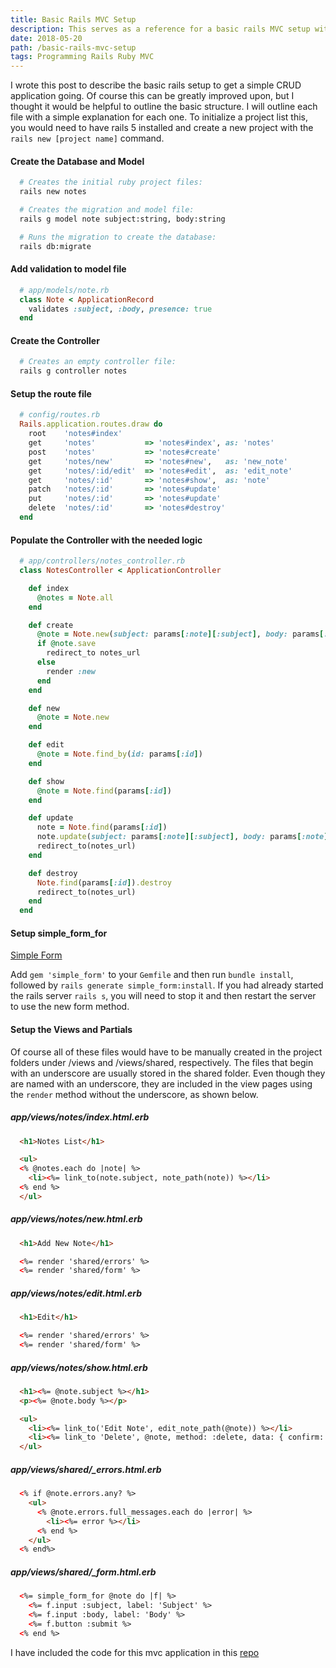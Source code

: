 ```yaml
---
title: Basic Rails MVC Setup
description: This serves as a reference for a basic rails MVC setup with minimal customization.
date: 2018-05-20
path: /basic-rails-mvc-setup
tags: Programming Rails Ruby MVC
---
```


I wrote this post to describe the basic rails setup to get a simple CRUD application going. Of course this can be greatly improved upon, but I thought it would be helpful to outline the basic structure. I will outline each file with a simple explanation for each one. To initialize a project list this, you would need to have rails 5 installed and create a new project with the `rails new [project name]` command.

#### Create the Database and Model
```bash
  # Creates the initial ruby project files:
  rails new notes

  # Creates the migration and model file:
  rails g model note subject:string, body:string

  # Runs the migration to create the database:
  rails db:migrate
```

#### Add validation to model file
```ruby
  # app/models/note.rb
  class Note < ApplicationRecord
    validates :subject, :body, presence: true
  end
```

#### Create the Controller
```ruby
  # Creates an empty controller file:
  rails g controller notes
```

#### Setup the route file
```ruby
  # config/routes.rb
  Rails.application.routes.draw do
    root    'notes#index'
    get     'notes'           => 'notes#index', as: 'notes'
    post    'notes'           => 'notes#create'
    get     'notes/new'       => 'notes#new',   as: 'new_note'
    get     'notes/:id/edit'  => 'notes#edit',  as: 'edit_note'
    get     'notes/:id'       => 'notes#show',  as: 'note'
    patch   'notes/:id'       => 'notes#update'
    put     'notes/:id'       => 'notes#update'
    delete  'notes/:id'       => 'notes#destroy'
  end
```

#### Populate the Controller with the needed logic
```ruby
  # app/controllers/notes_controller.rb
  class NotesController < ApplicationController

    def index
      @notes = Note.all
    end

    def create
      @note = Note.new(subject: params[:note][:subject], body: params[:note][:body])
      if @note.save
        redirect_to notes_url
      else
        render :new
      end
    end

    def new
      @note = Note.new
    end

    def edit
      @note = Note.find_by(id: params[:id])
    end

    def show
      @note = Note.find(params[:id])
    end

    def update
      note = Note.find(params[:id])
      note.update(subject: params[:note][:subject], body: params[:note][:body])
      redirect_to(notes_url)
    end

    def destroy
      Note.find(params[:id]).destroy
      redirect_to(notes_url)
    end
  end
```

#### Setup simple_form_for
[Simple Form](https://github.com/plataformatec/simple_form)

Add `gem 'simple_form'` to your `Gemfile` and then run `bundle install`, followed by `rails generate simple_form:install`. If you had already started the rails server `rails s`, you will need to stop it and then restart the server to use the new form method.

#### Setup the Views and Partials
Of course all of these files would have to be manually created in the project folders under /views and /views/shared, respectively. The files that begin with an underscore are usually stored in the shared folder. Even though they are named with an underscore, they are included in the view pages using the `render` method without the underscore, as shown below.

##### app/views/notes/index.html.erb
```html
  <h1>Notes List</h1>

  <ul>
  <% @notes.each do |note| %>
    <li><%= link_to(note.subject, note_path(note)) %></li>
  <% end %>
  </ul>
```

##### app/views/notes/new.html.erb
```html
  <h1>Add New Note</h1>

  <%= render 'shared/errors' %>
  <%= render 'shared/form' %>
```

##### app/views/notes/edit.html.erb
```html
  <h1>Edit</h1>

  <%= render 'shared/errors' %>
  <%= render 'shared/form' %>
```

##### app/views/notes/show.html.erb
```html
  <h1><%= @note.subject %></h1>
  <p><%= @note.body %></p>

  <ul>
    <li><%= link_to('Edit Note', edit_note_path(@note)) %></li>
    <li><%= link_to 'Delete', @note, method: :delete, data: { confirm: 'Click "OK" to proceed.' } %></li>
  </ul>
```

##### app/views/shared/_errors.html.erb
```html
  <% if @note.errors.any? %>
    <ul>
      <% @note.errors.full_messages.each do |error| %>
        <li><%= error %></li>
      <% end %>
    </ul>
  <% end%>
```

##### app/views/shared/_form.html.erb
```html
  <%= simple_form_for @note do |f| %>
    <%= f.input :subject, label: 'Subject' %>
    <%= f.input :body, label: 'Body' %>
    <%= f.button :submit %>
  <% end %>
```

I have included the code for this mvc application in this [repo](https://github.com/joshayoung/basic-rails-mvc'>basic-rails-mvc)
